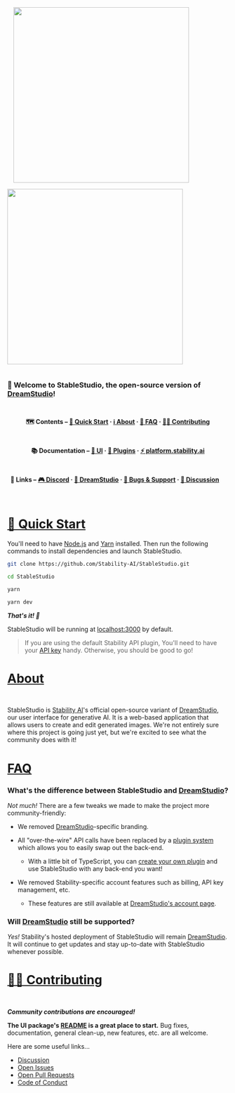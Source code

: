 <div style="display: flex; flex-wrap: wrap; justify-content: center; align-items: center; gap: 1em; margin: 4em 0;">

<img src="./misc/Banner.png"  alt=""/>
<img src="./misc/GenerateScreenshot.png" style="width: 400px; max-width: 600px; flex-grow: 1;"  alt=""/>
<img src="./misc/EditScreenshot.png" style="width: 400px; max-width: 600px; flex-grow: 1;"  alt=""/>

<h3>👋 Welcome to StableStudio, the open-source version of <a href="https://dreamstudio.ai" target="_blank">DreamStudio</a>!</h3>

**🗺 Contents – [🚀 Quick Start](#quick-start) · [ℹ️ About](#about) · [🙋 FAQ](#faq) · [🧑‍💻 Contributing](#contributing)**

**📚 Documentation – [🎨 UI](./packages/stablestudio-ui/README.md) · [🔌 Plugins](./packages/stablestudio-plugin/README.md) · <a href="https://platform.stability.ai" target="_blank">⚡️ platform.stability.ai</a>**

**🔗 Links – <a href="https://discord.com/channels/1002292111942635562/1108055793674227782" target="_blank">🎮 Discord</a> · <a href="https://dreamstudio.ai" target="_blank">🌈 DreamStudio</a> · <a href="https://github.com/Stability-AI/StableStudio/issues">🛟 Bugs & Support</a> · <a href="https://github.com/Stability-AI/StableStudio/discussions">💬 Discussion</a>**

<br />
<br />

</div>

# <a id="quick-start" href="#quick-start">🚀 Quick Start</a>

You'll need to have [Node.js](https://nodejs.org/en/) and [Yarn](https://yarnpkg.com/) installed. Then run the following commands to install dependencies and launch StableStudio.

```bash
git clone https://github.com/Stability-AI/StableStudio.git
```

```bash
cd StableStudio
```

```bash
yarn
```

```bash
yarn dev
```

***That's it! 🎉***

StableStudio will be running at [localhost:3000](http://localhost:3000) by default.

> If you are using the default Stability API plugin, You'll need to have your [API key](https://platform.stability.ai/docs/getting-started/authentication) handy. Otherwise, you should be good to go!

# <a id="about" href="#about">About</a>

<div style="display: flex; justify-content: center; align-items: center; gap: 1em; margin: 0 0 2em 0;">
  <img src="./misc/PainterWithRobot.png" style="flex-grow: 1; flex-shrink: 1;"  alt=""/>
</div>

StableStudio is [Stability AI](https://stability.ai)'s official open-source variant of [DreamStudio](https://www.dreamstudio.ai), our user interface for generative AI. It is a web-based application that allows users to create and edit generated images. We're not entirely sure where this project is going just yet, but we're excited to see what the community does with it!

# <a id="faq" href="#faq">FAQ</a>

### What's the difference between StableStudio and [DreamStudio](https://dreamstudio.ai)?

*Not much!* There are a few tweaks we made to make the project more community-friendly:

*   We removed [DreamStudio](https://dreamstudio.ai)-specific branding.

*   All "over-the-wire" API calls have been replaced by a [plugin system](./packages/stablestudio-plugin/README.md) which allows you to easily swap out the back-end.

    *   With a little bit of TypeScript, you can [create your own plugin](./packages/stablestudio-plugin/README.md) and use StableStudio with any back-end you want!

*   We removed Stability-specific account features such as billing, API key management, etc.

    *   These features are still available at [DreamStudio's account page](https://dreamstudio.ai/account).

### Will [DreamStudio](https://dreamstudio.ai) still be supported?

*Yes!* Stability's hosted deployment of StableStudio will remain [DreamStudio](https://dreamstudio.ai). It will continue to get updates and stay up-to-date with StableStudio whenever possible.

# <a id="contributing" href="#contributing">🧑‍💻 Contributing</a>

<div style="display: flex; justify-content: center; align-items: center; gap: 1em; margin: 0 0 2em 0;">
  <img src="./misc/ProgrammingRobots.png" style="flex-grow: 1; flex-shrink: 1;"  alt=""/>
</div>

***Community contributions are encouraged!***

**The UI package's [README](./packages/stablestudio-ui/README.md) is a great place to start.** Bug fixes, documentation, general clean-up, new features, etc. are all welcome.

Here are some useful links...

*   [Discussion](https://github.com/Stability-AI/StableStudio/discussions)
*   [Open Issues](https://github.com/Stability-AI/StableStudio/issues)
*   [Open Pull Requests](https://github.com/Stability-AI/StableStudio/pulls)
*   [Code of Conduct](./CODE_OF_CONDUCT.md)
